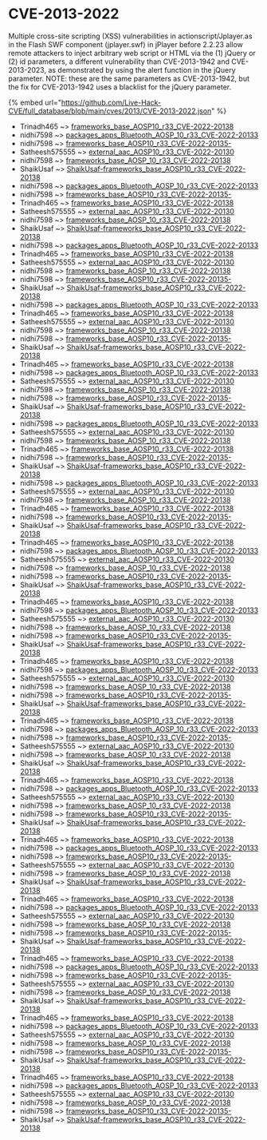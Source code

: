 # CVE-2013-2022

Multiple cross-site scripting (XSS) vulnerabilities in actionscript/Jplayer.as in the Flash SWF component (jplayer.swf) in jPlayer before 2.2.23 allow remote attackers to inject arbitrary web script or HTML via the (1) jQuery or (2) id parameters, a different vulnerability than CVE-2013-1942 and CVE-2013-2023, as demonstrated by using the alert function in the jQuery parameter. NOTE: these are the same parameters as CVE-2013-1942, but the fix for CVE-2013-1942 uses a blacklist for the jQuery parameter.

{% embed url="https://github.com/Live-Hack-CVE/full_database/blob/main/cves/2013/CVE-2013-2022.json" %}


* Trinadh465 ~> [frameworks_base_AOSP10_r33_CVE-2022-20138](https://www.alice-snow.ru/2013/database/cve-2013-2022/frameworks_base_aosp10_r33_cve-2022-20138-trinadh465)
* nidhi7598 ~> [packages_apps_Bluetooth_AOSP_10_r33_CVE-2022-20133](https://www.alice-snow.ru/2013/database/cve-2013-2022/packages_apps_bluetooth_aosp_10_r33_cve-2022-20133-nidhi7598)
* nidhi7598 ~> [frameworks_base_AOSP10_r33_CVE-2022-20135-](https://www.alice-snow.ru/2013/database/cve-2013-2022/frameworks_base_aosp10_r33_cve-2022-20135--nidhi7598)
* Satheesh575555 ~> [external_aac_AOSP10_r33_CVE-2022-20130](https://www.alice-snow.ru/2013/database/cve-2013-2022/external_aac_aosp10_r33_cve-2022-20130-satheesh575555)
* nidhi7598 ~> [frameworks_base_AOSP_10_r33_CVE-2022-20138](https://www.alice-snow.ru/2013/database/cve-2013-2022/frameworks_base_aosp_10_r33_cve-2022-20138-nidhi7598)
* ShaikUsaf ~> [ShaikUsaf-frameworks_base_AOSP10_r33_CVE-2022-20138](https://www.alice-snow.ru/2013/database/cve-2013-2022/shaikusaf-frameworks_base_aosp10_r33_cve-2022-20138-shaikusaf)
* nidhi7598 ~> [packages_apps_Bluetooth_AOSP_10_r33_CVE-2022-20133](https://www.alice-snow.ru/2013/database/cve-2013-2022/packages_apps_bluetooth_aosp_10_r33_cve-2022-20133-nidhi7598)
* nidhi7598 ~> [frameworks_base_AOSP10_r33_CVE-2022-20135-](https://www.alice-snow.ru/2013/database/cve-2013-2022/frameworks_base_aosp10_r33_cve-2022-20135--nidhi7598)
* Trinadh465 ~> [frameworks_base_AOSP10_r33_CVE-2022-20138](https://www.alice-snow.ru/2013/database/cve-2013-2022/frameworks_base_aosp10_r33_cve-2022-20138-trinadh465)
* Satheesh575555 ~> [external_aac_AOSP10_r33_CVE-2022-20130](https://www.alice-snow.ru/2013/database/cve-2013-2022/external_aac_aosp10_r33_cve-2022-20130-satheesh575555)
* nidhi7598 ~> [frameworks_base_AOSP_10_r33_CVE-2022-20138](https://www.alice-snow.ru/2013/database/cve-2013-2022/frameworks_base_aosp_10_r33_cve-2022-20138-nidhi7598)
* ShaikUsaf ~> [ShaikUsaf-frameworks_base_AOSP10_r33_CVE-2022-20138](https://www.alice-snow.ru/2013/database/cve-2013-2022/shaikusaf-frameworks_base_aosp10_r33_cve-2022-20138-shaikusaf)
* nidhi7598 ~> [packages_apps_Bluetooth_AOSP_10_r33_CVE-2022-20133](https://www.alice-snow.ru/2013/database/cve-2013-2022/packages_apps_bluetooth_aosp_10_r33_cve-2022-20133-nidhi7598)
* Trinadh465 ~> [frameworks_base_AOSP10_r33_CVE-2022-20138](https://www.alice-snow.ru/2013/database/cve-2013-2022/frameworks_base_aosp10_r33_cve-2022-20138-trinadh465)
* Satheesh575555 ~> [external_aac_AOSP10_r33_CVE-2022-20130](https://www.alice-snow.ru/2013/database/cve-2013-2022/external_aac_aosp10_r33_cve-2022-20130-satheesh575555)
* nidhi7598 ~> [frameworks_base_AOSP_10_r33_CVE-2022-20138](https://www.alice-snow.ru/2013/database/cve-2013-2022/frameworks_base_aosp_10_r33_cve-2022-20138-nidhi7598)
* nidhi7598 ~> [frameworks_base_AOSP10_r33_CVE-2022-20135-](https://www.alice-snow.ru/2013/database/cve-2013-2022/frameworks_base_aosp10_r33_cve-2022-20135--nidhi7598)
* ShaikUsaf ~> [ShaikUsaf-frameworks_base_AOSP10_r33_CVE-2022-20138](https://www.alice-snow.ru/2013/database/cve-2013-2022/shaikusaf-frameworks_base_aosp10_r33_cve-2022-20138-shaikusaf)
* nidhi7598 ~> [packages_apps_Bluetooth_AOSP_10_r33_CVE-2022-20133](https://www.alice-snow.ru/2013/database/cve-2013-2022/packages_apps_bluetooth_aosp_10_r33_cve-2022-20133-nidhi7598)
* Trinadh465 ~> [frameworks_base_AOSP10_r33_CVE-2022-20138](https://www.alice-snow.ru/2013/database/cve-2013-2022/frameworks_base_aosp10_r33_cve-2022-20138-trinadh465)
* Satheesh575555 ~> [external_aac_AOSP10_r33_CVE-2022-20130](https://www.alice-snow.ru/2013/database/cve-2013-2022/external_aac_aosp10_r33_cve-2022-20130-satheesh575555)
* nidhi7598 ~> [frameworks_base_AOSP_10_r33_CVE-2022-20138](https://www.alice-snow.ru/2013/database/cve-2013-2022/frameworks_base_aosp_10_r33_cve-2022-20138-nidhi7598)
* nidhi7598 ~> [frameworks_base_AOSP10_r33_CVE-2022-20135-](https://www.alice-snow.ru/2013/database/cve-2013-2022/frameworks_base_aosp10_r33_cve-2022-20135--nidhi7598)
* ShaikUsaf ~> [ShaikUsaf-frameworks_base_AOSP10_r33_CVE-2022-20138](https://www.alice-snow.ru/2013/database/cve-2013-2022/shaikusaf-frameworks_base_aosp10_r33_cve-2022-20138-shaikusaf)
* Trinadh465 ~> [frameworks_base_AOSP10_r33_CVE-2022-20138](https://www.alice-snow.ru/2013/database/cve-2013-2022/frameworks_base_aosp10_r33_cve-2022-20138-trinadh465)
* nidhi7598 ~> [packages_apps_Bluetooth_AOSP_10_r33_CVE-2022-20133](https://www.alice-snow.ru/2013/database/cve-2013-2022/packages_apps_bluetooth_aosp_10_r33_cve-2022-20133-nidhi7598)
* Satheesh575555 ~> [external_aac_AOSP10_r33_CVE-2022-20130](https://www.alice-snow.ru/2013/database/cve-2013-2022/external_aac_aosp10_r33_cve-2022-20130-satheesh575555)
* nidhi7598 ~> [frameworks_base_AOSP_10_r33_CVE-2022-20138](https://www.alice-snow.ru/2013/database/cve-2013-2022/frameworks_base_aosp_10_r33_cve-2022-20138-nidhi7598)
* nidhi7598 ~> [frameworks_base_AOSP10_r33_CVE-2022-20135-](https://www.alice-snow.ru/2013/database/cve-2013-2022/frameworks_base_aosp10_r33_cve-2022-20135--nidhi7598)
* ShaikUsaf ~> [ShaikUsaf-frameworks_base_AOSP10_r33_CVE-2022-20138](https://www.alice-snow.ru/2013/database/cve-2013-2022/shaikusaf-frameworks_base_aosp10_r33_cve-2022-20138-shaikusaf)
* nidhi7598 ~> [packages_apps_Bluetooth_AOSP_10_r33_CVE-2022-20133](https://www.alice-snow.ru/2013/database/cve-2013-2022/packages_apps_bluetooth_aosp_10_r33_cve-2022-20133-nidhi7598)
* Satheesh575555 ~> [external_aac_AOSP10_r33_CVE-2022-20130](https://www.alice-snow.ru/2013/database/cve-2013-2022/external_aac_aosp10_r33_cve-2022-20130-satheesh575555)
* nidhi7598 ~> [frameworks_base_AOSP_10_r33_CVE-2022-20138](https://www.alice-snow.ru/2013/database/cve-2013-2022/frameworks_base_aosp_10_r33_cve-2022-20138-nidhi7598)
* Trinadh465 ~> [frameworks_base_AOSP10_r33_CVE-2022-20138](https://www.alice-snow.ru/2013/database/cve-2013-2022/frameworks_base_aosp10_r33_cve-2022-20138-trinadh465)
* nidhi7598 ~> [frameworks_base_AOSP10_r33_CVE-2022-20135-](https://www.alice-snow.ru/2013/database/cve-2013-2022/frameworks_base_aosp10_r33_cve-2022-20135--nidhi7598)
* ShaikUsaf ~> [ShaikUsaf-frameworks_base_AOSP10_r33_CVE-2022-20138](https://www.alice-snow.ru/2013/database/cve-2013-2022/shaikusaf-frameworks_base_aosp10_r33_cve-2022-20138-shaikusaf)
* nidhi7598 ~> [packages_apps_Bluetooth_AOSP_10_r33_CVE-2022-20133](https://www.alice-snow.ru/2013/database/cve-2013-2022/packages_apps_bluetooth_aosp_10_r33_cve-2022-20133-nidhi7598)
* Satheesh575555 ~> [external_aac_AOSP10_r33_CVE-2022-20130](https://www.alice-snow.ru/2013/database/cve-2013-2022/external_aac_aosp10_r33_cve-2022-20130-satheesh575555)
* nidhi7598 ~> [frameworks_base_AOSP_10_r33_CVE-2022-20138](https://www.alice-snow.ru/2013/database/cve-2013-2022/frameworks_base_aosp_10_r33_cve-2022-20138-nidhi7598)
* Trinadh465 ~> [frameworks_base_AOSP10_r33_CVE-2022-20138](https://www.alice-snow.ru/2013/database/cve-2013-2022/frameworks_base_aosp10_r33_cve-2022-20138-trinadh465)
* nidhi7598 ~> [frameworks_base_AOSP10_r33_CVE-2022-20135-](https://www.alice-snow.ru/2013/database/cve-2013-2022/frameworks_base_aosp10_r33_cve-2022-20135--nidhi7598)
* ShaikUsaf ~> [ShaikUsaf-frameworks_base_AOSP10_r33_CVE-2022-20138](https://www.alice-snow.ru/2013/database/cve-2013-2022/shaikusaf-frameworks_base_aosp10_r33_cve-2022-20138-shaikusaf)
* Trinadh465 ~> [frameworks_base_AOSP10_r33_CVE-2022-20138](https://www.alice-snow.ru/2013/database/cve-2013-2022/frameworks_base_aosp10_r33_cve-2022-20138-trinadh465)
* nidhi7598 ~> [packages_apps_Bluetooth_AOSP_10_r33_CVE-2022-20133](https://www.alice-snow.ru/2013/database/cve-2013-2022/packages_apps_bluetooth_aosp_10_r33_cve-2022-20133-nidhi7598)
* Satheesh575555 ~> [external_aac_AOSP10_r33_CVE-2022-20130](https://www.alice-snow.ru/2013/database/cve-2013-2022/external_aac_aosp10_r33_cve-2022-20130-satheesh575555)
* nidhi7598 ~> [frameworks_base_AOSP_10_r33_CVE-2022-20138](https://www.alice-snow.ru/2013/database/cve-2013-2022/frameworks_base_aosp_10_r33_cve-2022-20138-nidhi7598)
* nidhi7598 ~> [frameworks_base_AOSP10_r33_CVE-2022-20135-](https://www.alice-snow.ru/2013/database/cve-2013-2022/frameworks_base_aosp10_r33_cve-2022-20135--nidhi7598)
* ShaikUsaf ~> [ShaikUsaf-frameworks_base_AOSP10_r33_CVE-2022-20138](https://www.alice-snow.ru/2013/database/cve-2013-2022/shaikusaf-frameworks_base_aosp10_r33_cve-2022-20138-shaikusaf)
* Trinadh465 ~> [frameworks_base_AOSP10_r33_CVE-2022-20138](https://www.alice-snow.ru/2013/database/cve-2013-2022/frameworks_base_aosp10_r33_cve-2022-20138-trinadh465)
* nidhi7598 ~> [packages_apps_Bluetooth_AOSP_10_r33_CVE-2022-20133](https://www.alice-snow.ru/2013/database/cve-2013-2022/packages_apps_bluetooth_aosp_10_r33_cve-2022-20133-nidhi7598)
* Satheesh575555 ~> [external_aac_AOSP10_r33_CVE-2022-20130](https://www.alice-snow.ru/2013/database/cve-2013-2022/external_aac_aosp10_r33_cve-2022-20130-satheesh575555)
* nidhi7598 ~> [frameworks_base_AOSP_10_r33_CVE-2022-20138](https://www.alice-snow.ru/2013/database/cve-2013-2022/frameworks_base_aosp_10_r33_cve-2022-20138-nidhi7598)
* nidhi7598 ~> [frameworks_base_AOSP10_r33_CVE-2022-20135-](https://www.alice-snow.ru/2013/database/cve-2013-2022/frameworks_base_aosp10_r33_cve-2022-20135--nidhi7598)
* ShaikUsaf ~> [ShaikUsaf-frameworks_base_AOSP10_r33_CVE-2022-20138](https://www.alice-snow.ru/2013/database/cve-2013-2022/shaikusaf-frameworks_base_aosp10_r33_cve-2022-20138-shaikusaf)
* Trinadh465 ~> [frameworks_base_AOSP10_r33_CVE-2022-20138](https://www.alice-snow.ru/2013/database/cve-2013-2022/frameworks_base_aosp10_r33_cve-2022-20138-trinadh465)
* nidhi7598 ~> [packages_apps_Bluetooth_AOSP_10_r33_CVE-2022-20133](https://www.alice-snow.ru/2013/database/cve-2013-2022/packages_apps_bluetooth_aosp_10_r33_cve-2022-20133-nidhi7598)
* Satheesh575555 ~> [external_aac_AOSP10_r33_CVE-2022-20130](https://www.alice-snow.ru/2013/database/cve-2013-2022/external_aac_aosp10_r33_cve-2022-20130-satheesh575555)
* nidhi7598 ~> [frameworks_base_AOSP_10_r33_CVE-2022-20138](https://www.alice-snow.ru/2013/database/cve-2013-2022/frameworks_base_aosp_10_r33_cve-2022-20138-nidhi7598)
* nidhi7598 ~> [frameworks_base_AOSP10_r33_CVE-2022-20135-](https://www.alice-snow.ru/2013/database/cve-2013-2022/frameworks_base_aosp10_r33_cve-2022-20135--nidhi7598)
* ShaikUsaf ~> [ShaikUsaf-frameworks_base_AOSP10_r33_CVE-2022-20138](https://www.alice-snow.ru/2013/database/cve-2013-2022/shaikusaf-frameworks_base_aosp10_r33_cve-2022-20138-shaikusaf)
* Trinadh465 ~> [frameworks_base_AOSP10_r33_CVE-2022-20138](https://www.alice-snow.ru/2013/database/cve-2013-2022/frameworks_base_aosp10_r33_cve-2022-20138-trinadh465)
* nidhi7598 ~> [packages_apps_Bluetooth_AOSP_10_r33_CVE-2022-20133](https://www.alice-snow.ru/2013/database/cve-2013-2022/packages_apps_bluetooth_aosp_10_r33_cve-2022-20133-nidhi7598)
* nidhi7598 ~> [frameworks_base_AOSP10_r33_CVE-2022-20135-](https://www.alice-snow.ru/2013/database/cve-2013-2022/frameworks_base_aosp10_r33_cve-2022-20135--nidhi7598)
* Satheesh575555 ~> [external_aac_AOSP10_r33_CVE-2022-20130](https://www.alice-snow.ru/2013/database/cve-2013-2022/external_aac_aosp10_r33_cve-2022-20130-satheesh575555)
* nidhi7598 ~> [frameworks_base_AOSP_10_r33_CVE-2022-20138](https://www.alice-snow.ru/2013/database/cve-2013-2022/frameworks_base_aosp_10_r33_cve-2022-20138-nidhi7598)
* ShaikUsaf ~> [ShaikUsaf-frameworks_base_AOSP10_r33_CVE-2022-20138](https://www.alice-snow.ru/2013/database/cve-2013-2022/shaikusaf-frameworks_base_aosp10_r33_cve-2022-20138-shaikusaf)
* Trinadh465 ~> [frameworks_base_AOSP10_r33_CVE-2022-20138](https://www.alice-snow.ru/2013/database/cve-2013-2022/frameworks_base_aosp10_r33_cve-2022-20138-trinadh465)
* nidhi7598 ~> [packages_apps_Bluetooth_AOSP_10_r33_CVE-2022-20133](https://www.alice-snow.ru/2013/database/cve-2013-2022/packages_apps_bluetooth_aosp_10_r33_cve-2022-20133-nidhi7598)
* Satheesh575555 ~> [external_aac_AOSP10_r33_CVE-2022-20130](https://www.alice-snow.ru/2013/database/cve-2013-2022/external_aac_aosp10_r33_cve-2022-20130-satheesh575555)
* nidhi7598 ~> [frameworks_base_AOSP_10_r33_CVE-2022-20138](https://www.alice-snow.ru/2013/database/cve-2013-2022/frameworks_base_aosp_10_r33_cve-2022-20138-nidhi7598)
* nidhi7598 ~> [frameworks_base_AOSP10_r33_CVE-2022-20135-](https://www.alice-snow.ru/2013/database/cve-2013-2022/frameworks_base_aosp10_r33_cve-2022-20135--nidhi7598)
* ShaikUsaf ~> [ShaikUsaf-frameworks_base_AOSP10_r33_CVE-2022-20138](https://www.alice-snow.ru/2013/database/cve-2013-2022/shaikusaf-frameworks_base_aosp10_r33_cve-2022-20138-shaikusaf)
* Trinadh465 ~> [frameworks_base_AOSP10_r33_CVE-2022-20138](https://www.alice-snow.ru/2013/database/cve-2013-2022/frameworks_base_aosp10_r33_cve-2022-20138-trinadh465)
* nidhi7598 ~> [packages_apps_Bluetooth_AOSP_10_r33_CVE-2022-20133](https://www.alice-snow.ru/2013/database/cve-2013-2022/packages_apps_bluetooth_aosp_10_r33_cve-2022-20133-nidhi7598)
* nidhi7598 ~> [frameworks_base_AOSP10_r33_CVE-2022-20135-](https://www.alice-snow.ru/2013/database/cve-2013-2022/frameworks_base_aosp10_r33_cve-2022-20135--nidhi7598)
* Satheesh575555 ~> [external_aac_AOSP10_r33_CVE-2022-20130](https://www.alice-snow.ru/2013/database/cve-2013-2022/external_aac_aosp10_r33_cve-2022-20130-satheesh575555)
* nidhi7598 ~> [frameworks_base_AOSP_10_r33_CVE-2022-20138](https://www.alice-snow.ru/2013/database/cve-2013-2022/frameworks_base_aosp_10_r33_cve-2022-20138-nidhi7598)
* ShaikUsaf ~> [ShaikUsaf-frameworks_base_AOSP10_r33_CVE-2022-20138](https://www.alice-snow.ru/2013/database/cve-2013-2022/shaikusaf-frameworks_base_aosp10_r33_cve-2022-20138-shaikusaf)
* Trinadh465 ~> [frameworks_base_AOSP10_r33_CVE-2022-20138](https://www.alice-snow.ru/2013/database/cve-2013-2022/frameworks_base_aosp10_r33_cve-2022-20138-trinadh465)
* nidhi7598 ~> [packages_apps_Bluetooth_AOSP_10_r33_CVE-2022-20133](https://www.alice-snow.ru/2013/database/cve-2013-2022/packages_apps_bluetooth_aosp_10_r33_cve-2022-20133-nidhi7598)
* Satheesh575555 ~> [external_aac_AOSP10_r33_CVE-2022-20130](https://www.alice-snow.ru/2013/database/cve-2013-2022/external_aac_aosp10_r33_cve-2022-20130-satheesh575555)
* nidhi7598 ~> [frameworks_base_AOSP_10_r33_CVE-2022-20138](https://www.alice-snow.ru/2013/database/cve-2013-2022/frameworks_base_aosp_10_r33_cve-2022-20138-nidhi7598)
* nidhi7598 ~> [frameworks_base_AOSP10_r33_CVE-2022-20135-](https://www.alice-snow.ru/2013/database/cve-2013-2022/frameworks_base_aosp10_r33_cve-2022-20135--nidhi7598)
* ShaikUsaf ~> [ShaikUsaf-frameworks_base_AOSP10_r33_CVE-2022-20138](https://www.alice-snow.ru/2013/database/cve-2013-2022/shaikusaf-frameworks_base_aosp10_r33_cve-2022-20138-shaikusaf)
* Trinadh465 ~> [frameworks_base_AOSP10_r33_CVE-2022-20138](https://www.alice-snow.ru/2013/database/cve-2013-2022/frameworks_base_aosp10_r33_cve-2022-20138-trinadh465)
* nidhi7598 ~> [packages_apps_Bluetooth_AOSP_10_r33_CVE-2022-20133](https://www.alice-snow.ru/2013/database/cve-2013-2022/packages_apps_bluetooth_aosp_10_r33_cve-2022-20133-nidhi7598)
* nidhi7598 ~> [frameworks_base_AOSP10_r33_CVE-2022-20135-](https://www.alice-snow.ru/2013/database/cve-2013-2022/frameworks_base_aosp10_r33_cve-2022-20135--nidhi7598)
* Satheesh575555 ~> [external_aac_AOSP10_r33_CVE-2022-20130](https://www.alice-snow.ru/2013/database/cve-2013-2022/external_aac_aosp10_r33_cve-2022-20130-satheesh575555)
* nidhi7598 ~> [frameworks_base_AOSP_10_r33_CVE-2022-20138](https://www.alice-snow.ru/2013/database/cve-2013-2022/frameworks_base_aosp_10_r33_cve-2022-20138-nidhi7598)
* ShaikUsaf ~> [ShaikUsaf-frameworks_base_AOSP10_r33_CVE-2022-20138](https://www.alice-snow.ru/2013/database/cve-2013-2022/shaikusaf-frameworks_base_aosp10_r33_cve-2022-20138-shaikusaf)
* Trinadh465 ~> [frameworks_base_AOSP10_r33_CVE-2022-20138](https://www.alice-snow.ru/2013/database/cve-2013-2022/frameworks_base_aosp10_r33_cve-2022-20138-trinadh465)
* nidhi7598 ~> [packages_apps_Bluetooth_AOSP_10_r33_CVE-2022-20133](https://www.alice-snow.ru/2013/database/cve-2013-2022/packages_apps_bluetooth_aosp_10_r33_cve-2022-20133-nidhi7598)
* Satheesh575555 ~> [external_aac_AOSP10_r33_CVE-2022-20130](https://www.alice-snow.ru/2013/database/cve-2013-2022/external_aac_aosp10_r33_cve-2022-20130-satheesh575555)
* nidhi7598 ~> [frameworks_base_AOSP_10_r33_CVE-2022-20138](https://www.alice-snow.ru/2013/database/cve-2013-2022/frameworks_base_aosp_10_r33_cve-2022-20138-nidhi7598)
* nidhi7598 ~> [frameworks_base_AOSP10_r33_CVE-2022-20135-](https://www.alice-snow.ru/2013/database/cve-2013-2022/frameworks_base_aosp10_r33_cve-2022-20135--nidhi7598)
* ShaikUsaf ~> [ShaikUsaf-frameworks_base_AOSP10_r33_CVE-2022-20138](https://www.alice-snow.ru/2013/database/cve-2013-2022/shaikusaf-frameworks_base_aosp10_r33_cve-2022-20138-shaikusaf)
* Trinadh465 ~> [frameworks_base_AOSP10_r33_CVE-2022-20138](https://www.alice-snow.ru/2013/database/cve-2013-2022/frameworks_base_aosp10_r33_cve-2022-20138-trinadh465)
* nidhi7598 ~> [packages_apps_Bluetooth_AOSP_10_r33_CVE-2022-20133](https://www.alice-snow.ru/2013/database/cve-2013-2022/packages_apps_bluetooth_aosp_10_r33_cve-2022-20133-nidhi7598)
* Satheesh575555 ~> [external_aac_AOSP10_r33_CVE-2022-20130](https://www.alice-snow.ru/2013/database/cve-2013-2022/external_aac_aosp10_r33_cve-2022-20130-satheesh575555)
* nidhi7598 ~> [frameworks_base_AOSP_10_r33_CVE-2022-20138](https://www.alice-snow.ru/2013/database/cve-2013-2022/frameworks_base_aosp_10_r33_cve-2022-20138-nidhi7598)
* nidhi7598 ~> [frameworks_base_AOSP10_r33_CVE-2022-20135-](https://www.alice-snow.ru/2013/database/cve-2013-2022/frameworks_base_aosp10_r33_cve-2022-20135--nidhi7598)
* ShaikUsaf ~> [ShaikUsaf-frameworks_base_AOSP10_r33_CVE-2022-20138](https://www.alice-snow.ru/2013/database/cve-2013-2022/shaikusaf-frameworks_base_aosp10_r33_cve-2022-20138-shaikusaf)